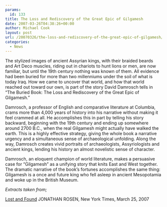 ```yaml
---
params:
  id: 133
title: The Loss and Rediscovery of the Great Epic of Gilgamesh
date: 2007-03-26T04:38:26+00:00
author: Michael Cook
layout: post
url: /20070326/the-loss-and-rediscovery-of-the-great-epic-of-gilgamesh/
categories:
  - News
---
```

The stylized images of ancient Assyrian kings, with their braided beards and Art Deco muscles, riding out in chariots to hunt lions or men, are now familiar, but until the 19th century nothing was known of them. All evidence had been buried for more than two millenniums under the soil of what is today Iraq. How we came to uncover that world, and how that world reached out toward our own, is part of the story David Damrosch tells in “The Buried Book: The Loss and Rediscovery of the Great Epic of Gilgamesh.”

Damrosch, a professor of English and comparative literature at Columbia, crams more than 4,000 years of history into his narrative without making it feel crammed at all. He accomplishes this in part by telling his story backward, beginning with the 19th century and ending up somewhere around 2700 B.C., when the real Gilgamesh might actually have walked the earth. This is a highly effective strategy, giving the whole book a narrative urgency and a simultaneous sense of archaeological unfolding. Along the way, Damrosch creates vivid portraits of archaeologists, Assyriologists and ancient kings, lending his history an almost novelistic sense of character.

Damrosch, an eloquent champion of world literature, makes a persuasive case for “Gilgamesh” as a unifying story that knits East and West together. The dramatic narrative of the book’s fortunes accomplishes the same thing: Gilgamesh is a once and future king who fell asleep in ancient Mesopotamia and woke up in the British Museum.

_Extracts taken from;_

[Lost and Found](http://www.nytimes.com/2007/03/25/books/review/Rosen.t.html?_r=1&ref=books&oref=slogin)
JONATHAN ROSEN, New York Times, March 25, 2007
